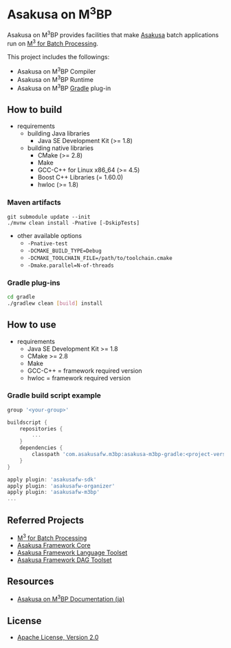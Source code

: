 # Asakusa on M<sup>3</sup>BP

Asakusa on M<sup>3</sup>BP provides facilities that make [Asakusa](https://github.com/asakusafw/asakusafw) batch applications run on [M<sup>3</sup> for Batch Processing](https://github.com/fixstars/m3bp).

This project includes the followings:

* Asakusa on M<sup>3</sup>BP Compiler
* Asakusa on M<sup>3</sup>BP Runtime
* Asakusa on M<sup>3</sup>BP [Gradle](http://gradle.org/) plug-in

## How to build

* requirements
  * building Java libraries
    * Java SE Development Kit (>= 1.8)
  * building native libraries
    * CMake (>= 2.8)
    * Make
    * GCC-C++ for Linux x86_64 (>= 4.5)
    * Boost C++ Libraries (= 1.60.0)
    * hwloc (>= 1.8)

### Maven artifacts

```
git submodule update --init
./mvnw clean install -Pnative [-DskipTests]
```

* other available options
  * `-Pnative-test`
  * `-DCMAKE_BUILD_TYPE=Debug`
  * `-DCMAKE_TOOLCHAIN_FILE=/path/to/toolchain.cmake`
  * `-Dmake.parallel=N-of-threads`

### Gradle plug-ins

```sh
cd gradle
./gradlew clean [build] install
```

## How to use

* requirements
  * Java SE Development Kit >= 1.8
  * CMake >= 2.8
  * Make
  * GCC-C++ = framework required version
  * hwloc = framework required version

### Gradle build script example

```groovy
group '<your-group>'

buildscript {
    repositories {
        ...
    }
    dependencies {
        classpath 'com.asakusafw.m3bp:asakusa-m3bp-gradle:<project-version>'
    }
}

apply plugin: 'asakusafw-sdk'
apply plugin: 'asakusafw-organizer'
apply plugin: 'asakusafw-m3bp'
...

```

## Referred Projects
* [M<sup>3</sup> for Batch Processing](https://github.com/fixstars/m3bp)
* [Asakusa Framework Core](https://github.com/asakusafw/asakusafw)
* [Asakusa Framework Language Toolset](https://github.com/asakusafw/asakusafw-compiler)
* [Asakusa Framework DAG Toolset](https://github.com/asakusafw/asakusafw-dag)

## Resources
* [Asakusa on M<sup>3</sup>BP Documentation (ja)](http://docs.asakusafw.com/asakusa-on-m3bp/)

## License
* [Apache License, Version 2.0](http://www.apache.org/licenses/LICENSE-2.0)
